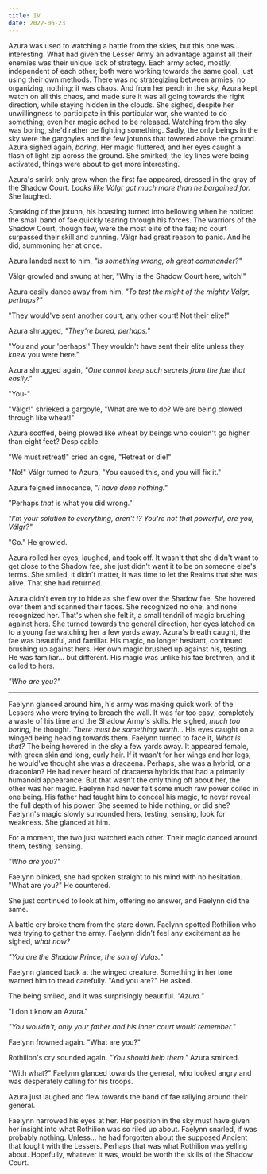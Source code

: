 ```yaml
---
title: IV
date: 2022-06-23
---
```

Azura was used to watching a battle from the skies, but this one was... interesting. What had given the Lesser Army an advantage against all their enemies was their unique lack of strategy. Each army acted, mostly, independent of each other; both were working towards the same goal, just using their own methods. There was no strategizing between armies, no organizing, nothing; it was chaos. And from her perch in the sky, Azura kept watch on all this chaos, and made sure it was all going towards the right direction, while staying hidden in the clouds. She sighed, despite her unwillingness to participate in this particular war, she wanted to do something; even her magic ached to be released. Watching from the sky was boring, she'd rather be fighting something. Sadly, the only beings in the sky were the gargoyles and the few jotunns that towered above the ground. Azura sighed again, *boring.* Her magic fluttered, and her eyes caught a flash of light zip across the ground. She smirked, the ley lines were being activated, things were about to get more interesting.

Azura's smirk only grew when the first fae appeared, dressed in the gray of the Shadow Court. *Looks like Válgr got much more than he bargained for.* She laughed.

Speaking of the jotunn, his boasting turned into bellowing when he noticed the small band of fae quickly tearing through his forces. The warriors of the Shadow Court, though few, were the most elite of the fae; no court surpassed their skill and cunning. Válgr had great reason to panic. And he did, summoning her at once.

Azura landed next to him, *"Is something wrong, oh great commander?"*

Válgr growled and swung at her, "Why is the Shadow Court here, witch!"

Azura easily dance away from him, *"To test the might of the mighty Válgr, perhaps?"*

"They would've sent another court, any other court! Not their elite!"

Azura shrugged, *"They're bored, perhaps."*

"You and your 'perhaps!' They wouldn't have sent their elite unless they *knew* you were here."

Azura shrugged again, *"One cannot keep such secrets from the fae that easily."*

"You-"

"Válgr!" shrieked a gargoyle, "What are we to do? We are being plowed through like wheat!"

Azura scoffed, being plowed like wheat by beings who couldn't go higher than eight feet? Despicable.

"We must retreat!" cried an ogre, "Retreat or die!"

"No!" Válgr turned to Azura, "You caused this, and you will fix it."

Azura feigned innocence, *"I have done nothing."*

"Perhaps *that* is what you did wrong."

*"I'm your solution to everything, aren't I? You're not that powerful, are you, Válgr?"*

"Go." He growled.

Azura rolled her eyes, laughed, and took off. It wasn't that she didn't want to get close to the Shadow fae, she just didn't want it to be on someone else's terms. She smiled, it didn't matter, it was time to let the Realms that she was alive. That she had returned.

Azura didn't even try to hide as she flew over the Shadow fae. She hovered over them and scanned their faces. She recognized no one, and none recognized her. That's when she felt it, a small tendril of magic brushing against hers. She turned towards the general direction, her eyes latched on to a young fae watching her a few yards away. Azura's breath caught, the fae was beautiful, and familiar. His magic, no longer hesitant, continued brushing up against hers. Her own magic brushed up against his, testing. He was familiar... but different. His magic was unlike his fae brethren, and it called to hers.

*"Who are you?"*

---

Faelynn glanced around him, his army was making quick work of the Lessers who were trying to breach the wall. It was far too easy; completely a waste of his time and the Shadow Army's skills. He sighed, *much too boring,* he thought. *There must be something worth...* His eyes caught on a winged being heading towards them. Faelynn turned to face it, *What is that?* The being hovered in the sky a few yards away. It appeared female, with green skin and long, curly hair. If it wasn't for her wings and her legs, he would've thought she was a dracaena. Perhaps, she was a hybrid, or a draconian? He had never heard of dracaena hybrids that had a primarily humanoid appearance. But that wasn't the only thing off about her, the other was her magic. Faelynn had never felt some much raw power coiled in one being. His father had taught him to conceal his magic, to never reveal the full depth of his power. She seemed to hide nothing, or did she? Faelynn's magic slowly surrounded hers, testing, sensing, look for weakness. She glanced at him.

For a moment, the two just watched each other. Their magic danced around them, testing, sensing.

*"Who are you?"*

Faelynn blinked, she had spoken straight to his mind with no hesitation. "What are you?" He countered.

She just continued to look at him, offering no answer, and Faelynn did the same.

A battle cry broke them from the stare down. Faelynn spotted Rothilion who was trying to gather the army. Faelynn didn't feel any excitement as he sighed, *what now?*

*"You are the Shadow Prince, the son of Vulas."*

Faelynn glanced back at the winged creature. Something in her tone warned him to tread carefully. "And you are?" He asked.

The being smiled, and it was surprisingly beautiful. *"Azura."*

"I don't know an Azura."

*"You wouldn't, only your father and his inner court would remember."*

Faelynn frowned again. "What are you?"

Rothilion's cry sounded again. *"You should help them."* Azura smirked.

"With what?" Faelynn glanced towards the general, who looked angry and was desperately calling for his troops.

Azura just laughed and flew towards the band of fae rallying around their general.

Faelynn narrowed his eyes at her. Her position in the sky must have given her insight into what Rothilion was so riled up about. Faelynn snarled, if was probably nothing. Unless... he had forgotten about the supposed Ancient that fought with the Lessers. Perhaps that was what Rothilion was yelling about. Hopefully, whatever it was, would be worth the skills of the Shadow Court.
